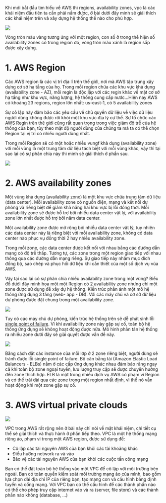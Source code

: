 Khi mới bắt đầu tìm hiểu về AWS thì regions, availability zones, vpc là các khái niệm đầu tiên ta cần phải nắm được, ở bài dưới đây mình sẽ giải thích các khái niệm trên và xây dựng hệ thống thế nào cho phù hợp.

![](https://images.viblo.asia/5491dc30-a336-4233-b70f-bd13cc18a081.png)

Vòng tròn màu vàng tương ứng với một region, con số ở trong thể hiện số availability zones có trong region đó, vòng tròn màu xánh là region sắp được xây dựng.

# 1. AWS Region
Các AWS region là các vị trí địa lí trên thế giới, nơi mà AWS tập trung xây dựng cơ sở hạ tầng của họ. Trong mỗi region chứa các khu vực khả dụng (availability zone - AZ), mỗi regin là độc lập với các regin khác về mặt cơ sở hạ tầng như khu vực, năng lượng, hệ thống cung cấp nước...Hiện nay AWS có khoảng 23 regions, region lớn nhất: us-east-1, có 5 availability zones

Sự cô lập này đảm bảo các yêu cầu về chủ quyền dữ liệu về việc dữ liệu người dùng không được rời khỏi một khu vực địa lý cự thể. Sự tổ chức các AWS Regin trên thê giới cũng rất quan trọng trong việc giảm độ trễ của hệ thống của bạn, tùy theo mật độ người dùng của chúng ta mà ta có thể chọn Region tại vị trí có nhiều người dùng nhất.

Trong mỗi Region sẽ có một hoặc nhiều vungf khả dụng (availability zone) với mỗi vùng là một trung tâm dữ liệu tách biệt với mỗi vùng khác, vậy thì tại sao lại có sự phân chia này thì mình sẽ giải thích ở phần sau.

![](https://images.viblo.asia/22f71e09-139a-4642-badd-acd17dda836a.png)


# 2. AWS availability zones
Một vùng khả dụng (availability zone) là một khu vực chứa trung tâm dữ liệu (data center). Mỗi availability zone có nguồn điện, mạng và kết nối dự phòng và riêng biệt để giảm khả năng hai khu vực bị lỗi đồng thời. Mỗi availability zone sẽ được hỗ trợ bởi nhiều data center vật lý, với availability zone lớn nhất được hỗ trợ bởi năm data center.

Một availability zone được mở rộng bởi nhiều data center vật lý, tuy nhiên các data center này là riêng biệt với mỗi availability zone, không có data center nào phục vụ đồng thời 2 hay nhiều availability zone.

Trong mỗi zone, các data center được kết nối với nhau bằng các đường dẫn mạng có độ trễ thấp. Tương tự, các zone trong một region giao tiếp với nhau thông qua các đường dẫn mạng riêng. Sự giao tiếp này nhăm mục đích đồng bộ, sao chép và phục hồi dữ liệu khi cần thiết của một số dịch vụ vủa AWS.

Vậy tại sao lại có sự phân chia nhiều availability zone trong một vùng? Biểu đồ dưới đây minh họa một một Region có 2 availability zone nhưng chỉ một zone được sử dụng để xây dự hệ thống. Kiến trúc phản ánh một mô hệ thống ứng dụng 3 tầng (web- app - DB). Với các máy chủ và cơ sở dữ liệu dự phòng được đặt chung trong một availability zone.

![](https://images.viblo.asia/50e8c5a8-a3a7-477c-b96d-3ddb4dd5e967.png)


Tuy có các máy chủ dự phòng, kiến trúc hệ thống trên sẽ dễ phát sinh lỗi [single point of failure](https://en.wikipedia.org/wiki/Single_point_of_failure). Vì khi availability zone này gặp sự cố, toàn bộ hệ thống ứng dụng sẽ không hoạt động được nữa. Mô hình phân tán hệ thống ra nhiều zone dưới đây sẽ giải quyết được vấn đề này.

![](https://images.viblo.asia/6498fb8b-1a9a-4706-9ebf-5552fb396e8f.png)


Bằng cách đặt các instance của mỗi lớp ở 2 zone riêng biệt, người dùng sẽ tránh được lỗi single point of failure. Bộ cân bằng tải (Amazon Elastic Load Balancers - ELBs) nằm ở các cấp ứng dụng khác nhau đảm bảo rằng ngay cả khi toàn bộ zone ngoại tuyến, lưu lượng truy cập sẽ được chuyển hướng đến zone thích hợp. ELB là một trong nhiều dịch vụ AWS có phạm vi Region và có thể trải dài qua các zone trong một region nhất định, vì thế nó vẫn hoạt động khi một zone gặp sự cố.

# 3. AWS virtual private clouds

![](https://images.viblo.asia/fc4cc978-3c03-4ef4-9449-86f54c825b7f.png)


VPC trong AWS rất rộng nên ở bài này chỉ nói về mặt khái niệm, chi tiết cụ thể sẽ giải thích và thực hành ở phần tiếp theo.
VPC là một hệ thống mạng riêng ảo, phạm vi trong một AWS region, được sử dụng để:
- Cô lập các tài nguyên AWS của bạn khỏi các tài khoảng khác
- Điều hướng network ra và vào
- Bảo vệ các tài nguyên AWS của bạn khỏi các cuộc tấn công mạng

Bạn có thể đặt toàn bộ hệ thống vào một VPC để cô lập với môi trường bên ngoài. Bạn có toàn quyền kiểm soát môi trường mạng ảo của mình, bao gồm lựa chọn dải địa chỉ IP của riêng bạn, tạo mạng con và cấu hình bảng định tuyến và cổng mạng. Với VPC bạn có thể cấu hình để các thành phần nào có thể cho phép truy cập internet vào và ra (server, file store) và các thành phần nào không (database, ...)
